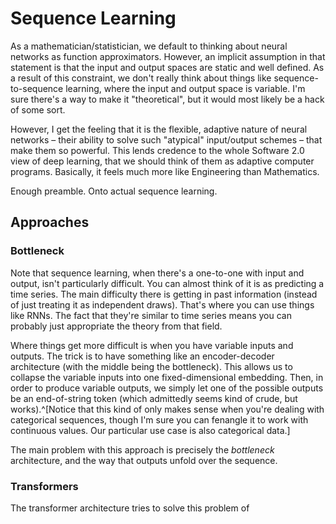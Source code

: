 # Sequence Learning

As a mathematician/statistician, we default to thinking about neural networks as function approximators. However, an implicit assumption in that statement is that the input and output spaces are static and well defined. As a result of this constraint, we don't really think about things like sequence-to-sequence learning, where the input and output space is variable. I'm sure there's a way to make it "theoretical", but it would most likely be a hack of some sort.

However, I get the feeling that it is the flexible, adaptive nature of neural networks – their ability to solve such "atypical" input/output schemes – that make them so powerful. This lends credence to the whole Software 2.0 view of deep learning, that we should think of them as adaptive computer programs. Basically, it feels much more like Engineering than Mathematics.

Enough preamble. Onto actual sequence learning.

## Approaches

### Bottleneck

Note that sequence learning, when there's a one-to-one with input and output, isn't particularly difficult. You can almost think of it is as predicting a time series. The main difficulty there is getting in past information (instead of just treating it as independent draws). That's where you can use things like RNNs. The fact that they're similar to time series means you can probably just appropriate the theory from that field.

Where things get more difficult is when you have variable inputs and outputs. The trick is to have something like an encoder-decoder architecture (with the middle being the bottleneck). This allows us to collapse the variable inputs into one fixed-dimensional embedding. Then, in order to produce variable outputs, we simply let one of the possible outputs be an end-of-string token (which admittedly seems kind of crude, but works).^[Notice that this kind of only makes sense when you're dealing with categorical sequences, though I'm sure you can fenangle it to work with continuous values. Our particular use case is also categorical data.]

The main problem with this approach is precisely the *bottleneck* architecture, and the way that outputs unfold over the sequence.

### Transformers

The transformer architecture tries to solve this problem of 